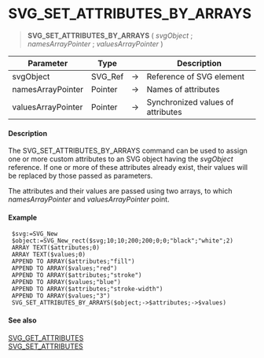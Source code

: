 # SVG_SET_ATTRIBUTES_BY_ARRAYS

>**SVG_SET_ATTRIBUTES_BY_ARRAYS** ( *svgObject* ; *namesArrayPointer* ; *valuesArrayPointer* )

| Parameter | Type |  | Description |
| --- | --- | --- | --- |
| svgObject | SVG_Ref | &#8594; | Reference of SVG element |
| namesArrayPointer | Pointer | &#8594; | Names of attributes |
| valuesArrayPointer | Pointer | &#8594; | Synchronized values of attributes |



#### Description 

The SVG\_SET\_ATTRIBUTES\_BY\_ARRAYS command can be used to assign one or more custom attributes to an SVG object having the *svgObject* reference. If one or more of these attributes already exist, their values will be replaced by those passed as parameters.

The attributes and their values are passed using two arrays, to which *namesArrayPointer* and *valuesArrayPointer* point.

#### Example 

```4d
 $svg:=SVG_New
 $object:=SVG_New_rect($svg;10;10;200;200;0;0;"black";"white";2)
 ARRAY TEXT($attributes;0)
 ARRAY TEXT($values;0)
 APPEND TO ARRAY($attributes;"fill")
 APPEND TO ARRAY($values;"red")
 APPEND TO ARRAY($attributes;"stroke")
 APPEND TO ARRAY($values;"blue")
 APPEND TO ARRAY($attributes;"stroke-width")
 APPEND TO ARRAY($values;"3")
 SVG_SET_ATTRIBUTES_BY_ARRAYS($object;->$attributes;->$values)
```

#### See also 

[SVG\_GET\_ATTRIBUTES](SVG%5FGET%5FATTRIBUTES.md)  
[SVG\_SET\_ATTRIBUTES](SVG%5FSET%5FATTRIBUTES.md)  